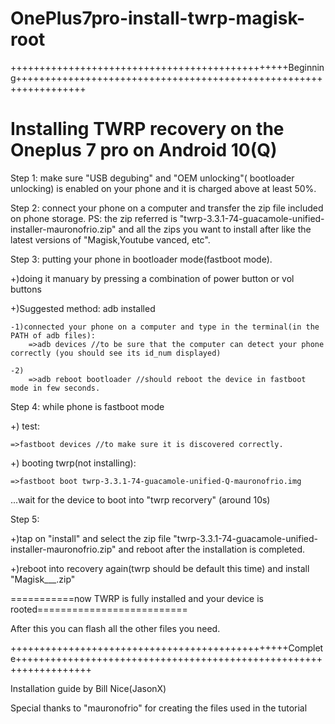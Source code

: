 # OnePlus7pro-install-twrp-magisk-root

++++++++++++++++++++++++++++++++++++++++++++++++Beginning++++++++++++++++++++++++++++++++++++++++++++++++++++++++++++++++++

Installing TWRP recovery on the Oneplus 7 pro on Android 10(Q)
==============================================================

Step 1:
make sure "USB degubing" and "OEM unlocking"( bootloader unlocking) is enabled on your phone
and it is charged above at least 50%.

Step 2:
connect your phone on a computer and transfer the zip file included on phone storage.
PS: the zip referred is "twrp-3.3.1-74-guacamole-unified-installer-mauronofrio.zip"
and all the zips you want to install after like the latest versions of "Magisk,Youtube vanced, etc".

Step 3: putting your phone in bootloader mode(fastboot mode).

+)doing it manuary by pressing a combination of power button or vol buttons

+)Suggested method: adb installed

	-1)connected your phone on a computer and type in the terminal(in the PATH of adb files):
		=>adb devices //to be sure that the computer can detect your phone correctly (you should see its id_num displayed)
		
	-2)
		=>adb reboot bootloader //should reboot the device in fastboot mode in few seconds.
		

Step 4: while phone is fastboot mode

+) test:

	=>fastboot devices //to make sure it is discovered correctly.
+) booting twrp(not installing):

	=>fastboot boot twrp-3.3.1-74-guacamole-unified-Q-mauronofrio.img
	

...wait for the device to boot into "twrp recorvery" (around 10s)

Step 5:

+)tap on "install" and select the zip file "twrp-3.3.1-74-guacamole-unified-installer-mauronofrio.zip" and reboot after the installation  is completed.

+)reboot into recovery again(twrp should be default this time) and install "Magisk___.zip"


===========now TWRP is fully installed and your device is rooted==========================


After this you can flash all the other files you need.


++++++++++++++++++++++++++++++++++++++++++++++++Complete+++++++++++++++++++++++++++++++++++++++++++++++++++++++++++++++++++



Installation guide by Bill Nice(JasonX)

Special thanks to "mauronofrio" for creating the files used in the tutorial 

